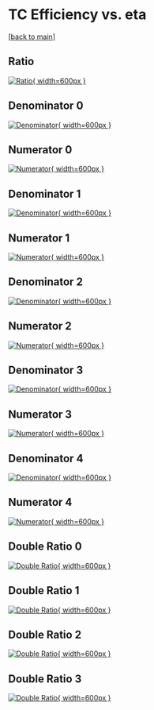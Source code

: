 # TC Efficiency vs. eta

[[back to main](./)]



## Ratio

[![Ratio](../mtv/var/TC_vtr_11_0_eff_eta.png){ width=600px }](../mtv/var/TC_vtr_11_0_eff_eta.pdf)

## Denominator 0

[![Denominator](../mtv/den/TC_vtr_11_0_eff_eta_den0.png){ width=600px }](../mtv/den/TC_vtr_11_0_eff_eta_den0.pdf)

## Numerator 0

[![Numerator](../mtv/num/TC_vtr_11_0_eff_eta_num0.png){ width=600px }](../mtv/num/TC_vtr_11_0_eff_eta_num0.pdf)

## Denominator 1

[![Denominator](../mtv/den/TC_vtr_11_0_eff_eta_den1.png){ width=600px }](../mtv/den/TC_vtr_11_0_eff_eta_den1.pdf)

## Numerator 1

[![Numerator](../mtv/num/TC_vtr_11_0_eff_eta_num1.png){ width=600px }](../mtv/num/TC_vtr_11_0_eff_eta_num1.pdf)

## Denominator 2

[![Denominator](../mtv/den/TC_vtr_11_0_eff_eta_den2.png){ width=600px }](../mtv/den/TC_vtr_11_0_eff_eta_den2.pdf)

## Numerator 2

[![Numerator](../mtv/num/TC_vtr_11_0_eff_eta_num2.png){ width=600px }](../mtv/num/TC_vtr_11_0_eff_eta_num2.pdf)

## Denominator 3

[![Denominator](../mtv/den/TC_vtr_11_0_eff_eta_den3.png){ width=600px }](../mtv/den/TC_vtr_11_0_eff_eta_den3.pdf)

## Numerator 3

[![Numerator](../mtv/num/TC_vtr_11_0_eff_eta_num3.png){ width=600px }](../mtv/num/TC_vtr_11_0_eff_eta_num3.pdf)

## Denominator 4

[![Denominator](../mtv/den/TC_vtr_11_0_eff_eta_den4.png){ width=600px }](../mtv/den/TC_vtr_11_0_eff_eta_den4.pdf)

## Numerator 4

[![Numerator](../mtv/num/TC_vtr_11_0_eff_eta_num4.png){ width=600px }](../mtv/num/TC_vtr_11_0_eff_eta_num4.pdf)

## Double Ratio 0

[![Double Ratio](../mtv/ratio/TC_vtr_11_0_eff_eta_ratio0.png){ width=600px }](../mtv/ratio/TC_vtr_11_0_eff_eta_ratio0.pdf)

## Double Ratio 1

[![Double Ratio](../mtv/ratio/TC_vtr_11_0_eff_eta_ratio1.png){ width=600px }](../mtv/ratio/TC_vtr_11_0_eff_eta_ratio1.pdf)

## Double Ratio 2

[![Double Ratio](../mtv/ratio/TC_vtr_11_0_eff_eta_ratio2.png){ width=600px }](../mtv/ratio/TC_vtr_11_0_eff_eta_ratio2.pdf)

## Double Ratio 3

[![Double Ratio](../mtv/ratio/TC_vtr_11_0_eff_eta_ratio3.png){ width=600px }](../mtv/ratio/TC_vtr_11_0_eff_eta_ratio3.pdf)

